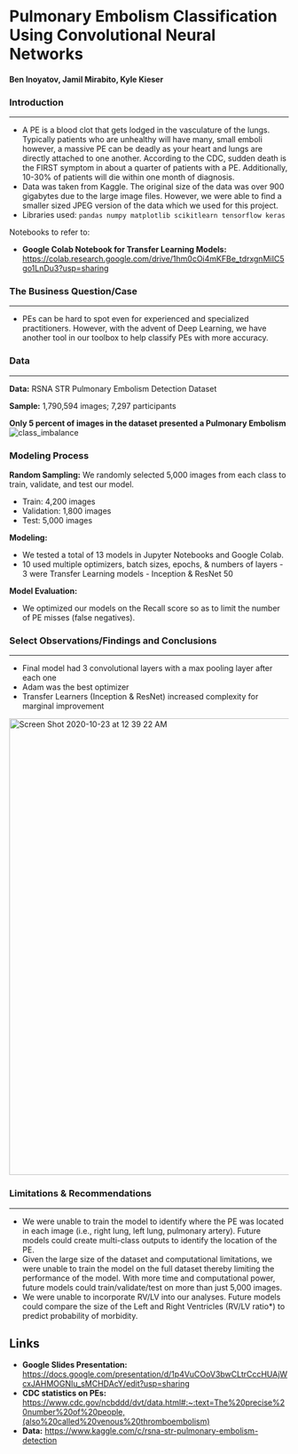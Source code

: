 # Pulmonary Embolism Classification Using Convolutional Neural Networks 

#### Ben Inoyatov, Jamil Mirabito, Kyle Kieser

### Introduction
---
- A PE is a blood clot that gets lodged in the vasculature of the lungs. Typically patients who are unhealthy will have many, small emboli however, a massive PE can be deadly as your heart and lungs are directly attached to one another. According to the CDC, sudden death is the FIRST symptom in about a quarter of patients with a PE. Additionally, 10-30% of patients will die within one month of diagnosis. 
- Data was taken from Kaggle. The original size of the data was over 900 gigabytes due to the large image files. However, we were able to find a smaller sized JPEG version of the data which we used for this project. 
- Libraries used: ```pandas numpy matplotlib scikitlearn tensorflow keras```

Notebooks to refer to:
- **Google Colab Notebook for Transfer Learning Models:** https://colab.research.google.com/drive/1hm0cOi4mKFBe_tdrxgnMiIC5go1LnDu3?usp=sharing

### The Business Question/Case 
---
- PEs can be hard to spot even for experienced and specialized practitioners. However, with the advent of Deep Learning, we have another tool in our toolbox to help classify PEs with more accuracy. 

### Data
---
**Data:** RSNA STR Pulmonary Embolism Detection Dataset

**Sample:** 1,790,594 images; 7,297 participants


**Only 5 percent of images in the dataset presented a Pulmonary Embolism**
![class_imbalance](https://user-images.githubusercontent.com/64563191/96951229-0842cc00-14ba-11eb-85b8-1c286cc5431b.png)


### Modeling Process
**Random Sampling:**
We randomly selected 5,000 images from each class to train, validate, and test our model.
- Train: 4,200 images
- Validation: 1,800 images
- Test: 5,000 images


**Modeling:**
- We tested a total of 13 models in Jupyter Notebooks and Google Colab.
- 10 used multiple optimizers, batch sizes, epochs, & numbers of layers - 3 were Transfer Learning models - Inception & ResNet 50


**Model Evaluation:**
- We optimized our models on the Recall score so as to limit the number of PE misses (false negatives).


###  Select Observations/Findings and Conclusions
---
- Final model had 3 convolutional layers with a max pooling layer after each one
- Adam was the best optimizer
- Transfer Learners (Inception & ResNet) increased complexity for marginal improvement

<img width="822" alt="Screen Shot 2020-10-23 at 12 39 22 AM" src="https://user-images.githubusercontent.com/64563191/96957338-58c12600-14c8-11eb-98cb-66b25fcd398b.png">

###  Limitations & Recommendations 
---
- We were unable to train the model to identify where the PE was located in each image (i.e., right lung, left lung, pulmonary artery). Future models could create multi-class outputs to identify the location of the PE.
- Given the large size of the dataset and computational limitations, we were unable to train the model on the full dataset thereby limiting the performance of the model. With more time and computational power, future models could train/validate/test on more than just 5,000 images.
- We were unable to incorporate RV/LV into our analyses. Future models could compare the size of the Left and Right Ventricles (RV/LV ratio*) to predict probability of morbidity.
 


## Links 
- **Google Slides Presentation:** https://docs.google.com/presentation/d/1p4VuCOoV3bwCLtrCccHUAjWcxJAHMOGNIu_sMCHDAcY/edit?usp=sharing
- **CDC statistics on PEs:** https://www.cdc.gov/ncbddd/dvt/data.html#:~:text=The%20precise%20number%20of%20people,(also%20called%20venous%20thromboembolism)
- **Data:** https://www.kaggle.com/c/rsna-str-pulmonary-embolism-detection
